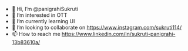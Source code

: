 - 👋 Hi, I’m @panigrahiSukruti
- 👀 I’m interested in OTT
- 🌱 I’m currently learning UI
- 💞️ I’m looking to collaborate on https://www.instagram.com/sukruti114/
- 📫 How to reach me https://www.linkedin.com/in/sukruti-panigrahi-13b83610a/

<!---
panigrahiSukruti/panigrahiSukruti is a ✨ special ✨ repository because its `README.md` (this file) appears on your GitHub profile.
You can click the Preview link to take a look at your changes.
--->
